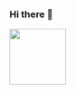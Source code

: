 ### Hi there 👋

<a href="URL_REDIRECT" target="blank"><img align="center" src="https://cdn-icons-png.flaticon.com/512/5968/5968350.png" height="100" /></a>

<!--
**mattgg01/mattgg01** is a ✨ _special_ ✨ repository because its `README.md` (this file) appears on your GitHub profile.

Here are some ideas to get you started:

- 🔭 I’m currently working on ...
- 🌱 I’m currently learning ...
- 👯 I’m looking to collaborate on ...
- 🤔 I’m looking for help with ...
- 💬 Ask me about ...
- 📫 How to reach me: ...
- 😄 Pronouns: ...
- ⚡ Fun fact: ...
-->

